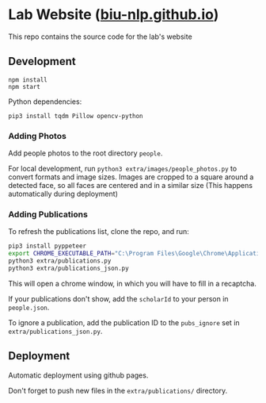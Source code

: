 # Lab Website ([biu-nlp.github.io](https://biu-nlp.github.io))
This repo contains the source code for the lab's website

## Development
```shell script
npm install
npm start
```

Python dependencies:
```shell script
pip3 install tqdm Pillow opencv-python
```

### Adding Photos
Add people photos to the root directory `people`.

For local development, run `python3 extra/images/people_photos.py` to convert formats and image sizes.
Images are cropped to a square around a detected face, so all faces are centered and in a similar size
(This happens automatically during deployment)

### Adding Publications
To refresh the publications list, clone the repo, and run:
```bash
pip3 install pyppeteer
export CHROME_EXECUTABLE_PATH="C:\Program Files\Google\Chrome\Application\chrome.exe"
python3 extra/publications.py
python3 extra/publications_json.py
```
This will open a chrome window, in which you will have to fill in a recaptcha.

If your publications don't show, add the `scholarId` to your person in `people.json`.

To ignore a publication, add the publication ID to the `pubs_ignore` set in `extra/publications_json.py`.



## Deployment
Automatic deployment using github pages.

Don't forget to push new files in the `extra/publications/` directory.
